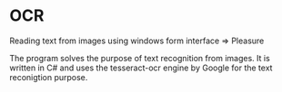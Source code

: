 # OCR
Reading text from images using windows form interface => Pleasure


The program solves the purpose of text recognition from images. It is written in C# and uses the tesseract-ocr engine by Google for the text reconigtion purpose. 
